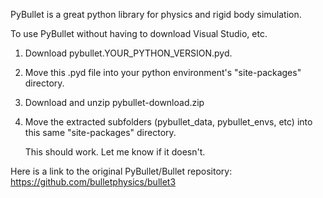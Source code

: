 PyBullet is a great python library for physics and rigid body simulation.

To use PyBullet without having to download Visual Studio, etc.

1. Download pybullet.YOUR_PYTHON_VERSION.pyd.
2. Move this .pyd file into your python environment's "site-packages" directory. 
3. Download and unzip pybullet-download.zip
4. Move the extracted subfolders (pybullet_data, pybullet_envs, etc) into this same "site-packages" directory.

    This should work. Let me know if it doesn't.

Here is a link to the original PyBullet/Bullet repository: https://github.com/bulletphysics/bullet3
